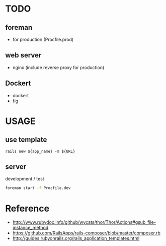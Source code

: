 # TODO

## foreman
* for production (Procfile.prod)

## web server
* nginx (include reverse proxy for production)

## Dockert
* dockert
* fig

# USAGE

## use template

```
rails new ${app_name} -m ${URL}
```

## server

development / test

```bash
foreman start -f Procfile.dev
```

# Reference

* http://www.rubydoc.info/github/wycats/thor/Thor/Actions#gsub_file-instance_method
* https://github.com/RailsApps/rails-composer/blob/master/composer.rb
* http://guides.rubyonrails.org/rails_application_templates.html
